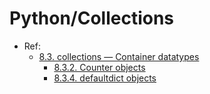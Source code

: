 # Python/Collections

* Ref:
  * [8.3. collections — Container datatypes](https://docs.python.org/3.6/library/collections.html)
    * [8.3.2. Counter objects](https://docs.python.org/3.6/library/collections.html#counter-objects)
    * [8.3.4. defaultdict objects](https://docs.python.org/3.6/library/collections.html#defaultdict-objectsi)
